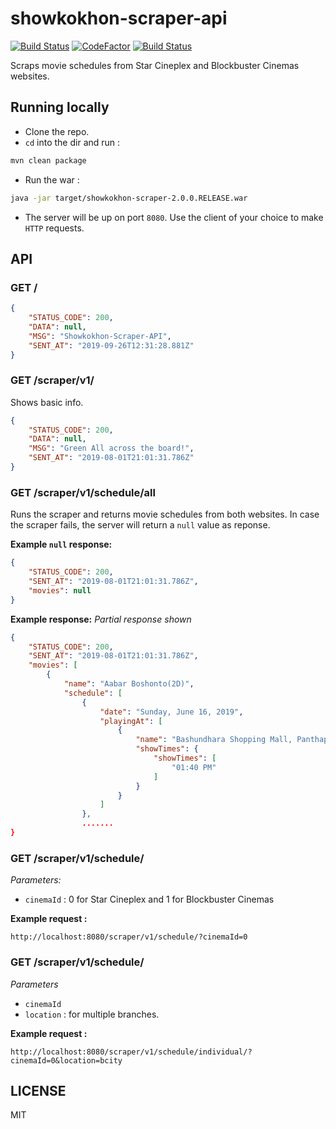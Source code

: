 # showkokhon-scraper-api
[![Build Status](https://travis-ci.com/ShawonAshraf/showkokhon-scraper-api.svg?branch=main)](https://travis-ci.com/ShawonAshraf/showkokhon-scraper-api) [![CodeFactor](https://www.codefactor.io/repository/github/shawonashraf/showkokhon-scraper-api/badge)](https://www.codefactor.io/repository/github/shawonashraf/showkokhon-scraper-api) [![Build Status](https://dev.azure.com/shawonAshraf/showkokhon-scraper/_apis/build/status/ShawonAshraf.showkokhon-scraper-api?branchName=main)](https://dev.azure.com/shawonAshraf/showkokhon-scraper/_build/latest?definitionId=2&branchName=main)

Scraps movie schedules from Star Cineplex and Blockbuster Cinemas websites.

## Running locally
- Clone the repo.
- `cd` into the dir and run : 
```bash
mvn clean package
```
- Run the war :
```bash
java -jar target/showkokhon-scraper-2.0.0.RELEASE.war
```

- The server will be up on port `8080`. Use the client of your choice to make `HTTP` requests.

## API

### GET /

```json
{
    "STATUS_CODE": 200,
    "DATA": null,
    "MSG": "Showkokhon-Scraper-API",
    "SENT_AT": "2019-09-26T12:31:28.881Z"
}
```

### GET /scraper/v1/
Shows basic info.

```json
{
    "STATUS_CODE": 200,
    "DATA": null,
    "MSG": "Green All across the board!",
    "SENT_AT": "2019-08-01T21:01:31.786Z"
}
```

### GET /scraper/v1/schedule/all
Runs the scraper and returns movie schedules from both websites. In case the scraper fails, the server will return a `null` value as reponse.

__Example `null` response:__

```json
{
    "STATUS_CODE": 200,
    "SENT_AT": "2019-08-01T21:01:31.786Z",
    "movies": null
}
```

__Example response:__
_Partial response shown_

```json
{
    "STATUS_CODE": 200,
    "SENT_AT": "2019-08-01T21:01:31.786Z",
    "movies": [
        {
            "name": "Aabar Boshonto(2D)",
            "schedule": [
                {
                    "date": "Sunday, June 16, 2019",
                    "playingAt": [
                        {
                            "name": "Bashundhara Shopping Mall, Panthapath",
                            "showTimes": {
                                "showTimes": [
                                    "01:40 PM"
                                ]
                            }
                        }
                    ]
                },
                .......
}
```

### GET /scraper/v1/schedule/
_Parameters:_
- `cinemaId` : 0 for Star Cineplex and 1 for Blockbuster Cinemas

__Example request :__ 

`http://localhost:8080/scraper/v1/schedule/?cinemaId=0`

### GET /scraper/v1/schedule/
_Parameters_
- `cinemaId`
- `location` : for multiple branches.


__Example request :__ 

`http://localhost:8080/scraper/v1/schedule/individual/?cinemaId=0&location=bcity`

## LICENSE
MIT
